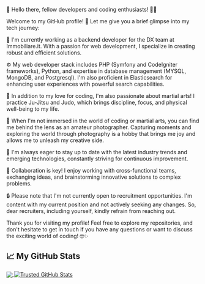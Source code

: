 👋 Hello there, fellow developers and coding enthusiasts! 👨‍💻

Welcome to my GitHub profile! 🌟 Let me give you a brief glimpse into my tech journey:

💼 I'm currently working as a backend developer for the DX team at Immobiliare.it. With a passion for web development, I specialize in creating robust and efficient solutions.

⚙️ My web developer stack includes PHP (Symfony and CodeIgniter frameworks), Python, and expertise in database management (MYSQL, MongoDB, and Postgresql). I'm also proficient in Elasticsearch for enhancing user experiences with powerful search capabilities.

🥋 In addition to my love for coding, I'm also passionate about martial arts! I practice Ju-Jitsu and Judo, which brings discipline, focus, and physical well-being to my life.

📸 When I'm not immersed in the world of coding or martial arts, you can find me behind the lens as an amateur photographer. Capturing moments and exploring the world through photography is a hobby that brings me joy and allows me to unleash my creative side.

🚀 I'm always eager to stay up to date with the latest industry trends and emerging technologies, constantly striving for continuous improvement.

🤝 Collaboration is key! I enjoy working with cross-functional teams, exchanging ideas, and brainstorming innovative solutions to complex problems.

🔒 Please note that I'm not currently open to recruitment opportunities. I'm content with my current position and not actively seeking any changes. So, dear recruiters, including yourself, kindly refrain from reaching out.

Thank you for visiting my profile! Feel free to explore my repositories, and don't hesitate to get in touch if you have any questions or want to discuss the exciting world of coding! 🤓✨


## &#x1f4c8; My GitHub Stats

<a href="https://github.com/Trusted97/Trusted97">
  <img align="center" src="https://github-readme-stats.vercel.app/api/top-langs/?username=Trusted97&title_color=ffffff&text_color=c9cacc&icon_color=2bbc8a&bg_color=1d1f21" />
</a>

<a href="https://github.com/Trusted97/Trusted97">
  <img align="center" src="https://github-readme-stats.vercel.app/api?username=Trusted97&show_icons=true&line_height=27&count_private=true&title_color=ffffff&text_color=c9cacc&icon_color=2bbc8a&bg_color=1d1f21" alt="Trusted GitHub Stats" />
</a>

[1]: https://www.linkedin.com/in/gianluca-benucci/
